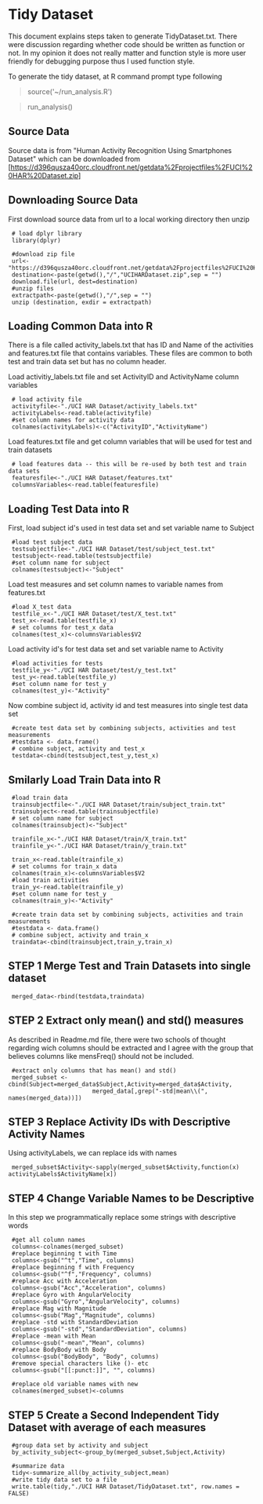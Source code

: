 # Tidy Dataset

This document explains steps taken to generate TidyDataset.txt.
There were discussion regarding whether code should be written as function or not. 
In my opinion it does not really matter and function style is more
user friendly for debugging purpose thus I used function style.

To generate the tidy dataset, at R command prompt type following
>source('~/run_analysis.R')

>run_analysis()

## Source Data
Source data is from "Human Activity Recognition Using Smartphones Dataset" which can be downloaded from [https://d396qusza40orc.cloudfront.net/getdata%2Fprojectfiles%2FUCI%20HAR%20Dataset.zip]

## Downloading Source Data
First download source data from url to a local working directory then unzip
   
     # load dplyr library
     library(dplyr)
     
     #download zip file 
     url<-"https://d396qusza40orc.cloudfront.net/getdata%2Fprojectfiles%2FUCI%20HAR%20Dataset.zip"
     destination<-paste(getwd(),"/","UCIHARDataset.zip",sep = "")
     download.file(url, dest=destination) 
     #unzip files
     extractpath<-paste(getwd(),"/",sep = "")
     unzip (destination, exdir = extractpath)
     
## Loading Common Data into R
There is a file called activity_labels.txt that has ID and Name of the activities
and features.txt file that contains variables. These files are common to both 
test and train data set but has no column header. 

Load activitiy_labels.txt file and set ActivityID and ActivityName column variables

     # load activity file
     activityfile<-"./UCI HAR Dataset/activity_labels.txt"
     activityLabels<-read.table(activityfile)
     #set column names for activity data
     colnames(activityLabels)<-c("ActivityID","ActivityName")

Load features.txt file and get column variables that will be used for test 
and train datasets

     # load features data -- this will be re-used by both test and train data sets
     featuresfile<-"./UCI HAR Dataset/features.txt"
     columnsVariables<-read.table(featuresfile)
     
## Loading Test Data into R
First, load subject id's used in test data set and set variable name to Subject
     
     #load test subject data
     testsubjectfile<-"./UCI HAR Dataset/test/subject_test.txt"
     testsubject<-read.table(testsubjectfile)
     #set column name for subject
     colnames(testsubject)<-"Subject"

Load test measures and set column names to variable names from features.txt

     #load X_test data
     testfile_x<-"./UCI HAR Dataset/test/X_test.txt"
     test_x<-read.table(testfile_x)
     # set columns for test_x data
     colnames(test_x)<-columnsVariables$V2

Load activity id's for test data set and set variable name to Activity 

     #load activities for tests
     testfile_y<-"./UCI HAR Dataset/test/y_test.txt"
     test_y<-read.table(testfile_y)
     #set column name for test_y
     colnames(test_y)<-"Activity"
     
Now combine subject id, activity id and test measures into single test data set
     
     #create test data set by combining subjects, activities and test measurements
     #testdata <- data.frame()
     # combine subject, activity and test_x
     testdata<-cbind(testsubject,test_y,test_x)

## Smilarly Load Train Data into R   
     
     #load train data
     trainsubjectfile<-"./UCI HAR Dataset/train/subject_train.txt"
     trainsubject<-read.table(trainsubjectfile)
     # set column name for subject
     colnames(trainsubject)<-"Subject"
     
     trainfile_x<-"./UCI HAR Dataset/train/X_train.txt"
     trainfile_y<-"./UCI HAR Dataset/train/y_train.txt"
     
     train_x<-read.table(trainfile_x)
     # set columns for train_x data
     colnames(train_x)<-columnsVariables$V2
     #load train activities 
     train_y<-read.table(trainfile_y)
     #set column name for test_y
     colnames(train_y)<-"Activity"
     
     #create train data set by combining subjects, activities and train measurements
     #testdata <- data.frame()
     # combine subject, activity and train_x
     traindata<-cbind(trainsubject,train_y,train_x)
     
## STEP 1 Merge Test and Train Datasets into single dataset

     merged_data<-rbind(testdata,traindata)
     
## STEP 2 Extract only mean() and std() measures

As described in Readme.md file, there were two schools of thought regarding wich columns
should be extracted and I agree with the group that believes columns like mensFreq() should 
not be included.

     #extract only columns that has mean() and std()
     merged_subset <- cbind(Subject=merged_data$Subject,Activity=merged_data$Activity, 
                            merged_data[,grep("-std|mean\\(", names(merged_data))])
     
## STEP 3 Replace Activity IDs with Descriptive Activity Names
Using activityLabels, we can replace ids with names

     merged_subset$Activity<-sapply(merged_subset$Activity,function(x) activityLabels$ActivityName[x])
     
## STEP 4 Change Variable Names to be Descriptive
In this step we programmatically replace some strings with descriptive words

     #get all column names
     columns<-colnames(merged_subset)
     #replace beginning t with Time
     columns<-gsub("^t","Time", columns)
     #replace beginning f with Frequency
     columns<-gsub("^f","Frequency", columns)
     #replace Acc with Acceleration
     columns<-gsub("Acc","Acceleration", columns)
     #replace Gyro with AngularVelocity
     columns<-gsub("Gyro","AngularVelocity", columns)
     #replace Mag with Magnitude
     columns<-gsub("Mag","Magnitude", columns)
     #replace -std with StandardDeviation
     columns<-gsub("-std","StandardDeviation", columns)
     #replace -mean with Mean
     columns<-gsub("-mean","Mean", columns)
     #replace BodyBody with Body
     columns<-gsub("BodyBody", "Body", columns)
     #remove special characters like ()- etc
     columns<-gsub("[[:punct:]]", "", columns)
     
     #replace old variable names with new
     colnames(merged_subset)<-columns
     
## STEP 5 Create a Second Independent Tidy Dataset with average of each measures

     #group data set by activity and subject
     by_activity_subject<-group_by(merged_subset,Subject,Activity)
     
     #summarize data
     tidy<-summarize_all(by_activity_subject,mean)
     #write tidy data set to a file
     write.table(tidy,"./UCI HAR Dataset/TidyDataset.txt", row.names = FALSE)
